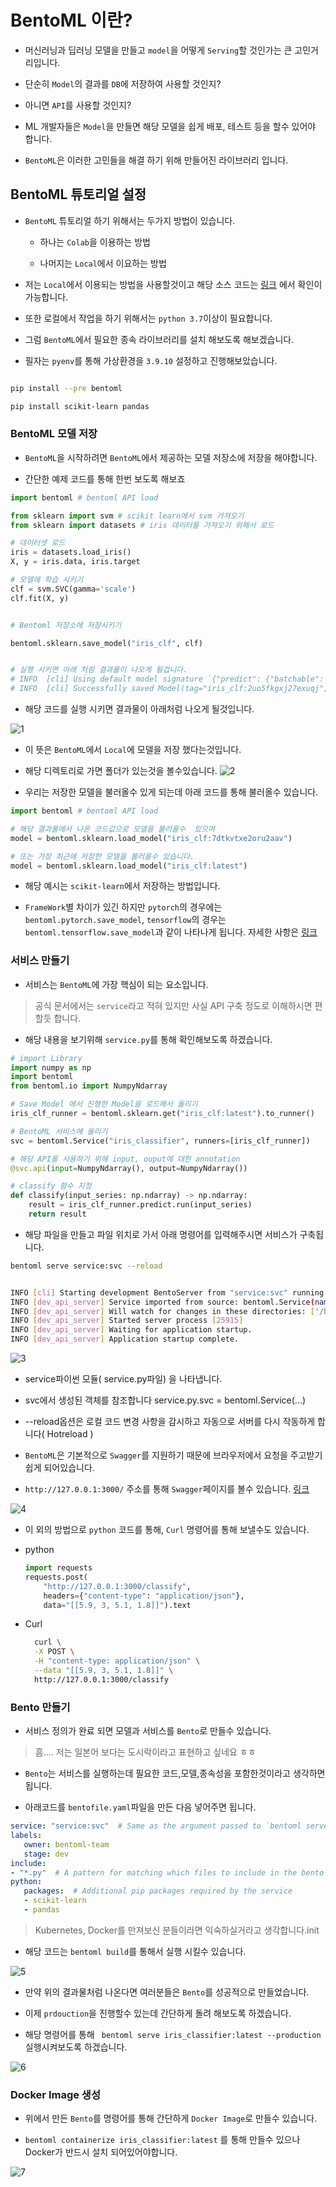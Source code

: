 # BentoML 이란?

- 머신러닝과 딥러닝 모델을 만들고 `model`을 어떻게 `Serving`할 것인가는 큰 고민거리입니다.

- 단순히 `Model`의 결과를 `DB`에 저장하여 사용할 것인지?

- 아니면 `API`를 사용할 것인지?

- ML 개발자들은 `Model`을 만들면 해당 모델을 쉽게 배포, 테스트 등을 할수 있어야 합니다.

- `BentoML`은 이러한 고민들을 해결 하기 위해 만들어진 라이브러리 입니다.


## BentoML 튜토리얼 설정

- `BentoML` 튜토리얼 하기 위해서는 두가지 방법이 있습니다.

  - 하나는 `Colab`을 이용하는 방법

  - 나머지는 `Local`에서 이요하는 방법


- 저는 `Local`에서 이용되는 방법을 사용할것이고 해당 소스 코드는 [링크](https://github.com/bentoml/gallery/) 에서 확인이 가능합니다.

- 또한 로컬에서 작업을 하기 위해서는 `python 3.7`이상이 필요합니다.

- 그럼 `BentoML`에서 필요한 종속 라이브러리를 설치 해보도록 해보겠습니다.

- 필자는 `pyenv`를 통해 가상환경을 `3.9.10`  설정하고 진행해보았습니다.

```bash

pip install --pre bentoml

pip install scikit-learn pandas

```

### BentoML 모델 저장

- `BentoML`을 시작하려면 `BentoML`에서 제공하는 모델 저장소에 저장을 해야합니다.

- 간단한 예제 코드를 통해 한번 보도록 해보죠

```python
import bentoml # bentoml API load

from sklearn import svm # scikit learn에서 svm 가져오기 
from sklearn import datasets # iris 데이터를 가져오기 위해서 로드 

# 데이터셋 로드 
iris = datasets.load_iris()
X, y = iris.data, iris.target

# 모델에 학습 시키기 
clf = svm.SVC(gamma='scale')
clf.fit(X, y)


# Bentoml 저장소에 저장시키기

bentoml.sklearn.save_model("iris_clf", clf)


# 실행 시키면 아래 처럼 결과물이 나오게 될겁니다.
# INFO  [cli] Using default model signature `{"predict": {"batchable": False}}` for sklearn model
# INFO  [cli] Successfully saved Model(tag="iris_clf:2uo5fkgxj27exuqj", path="~/bentoml/models/iris_clf/2uo5fkgxj27exuqj/")

```
- 해당 코드를 실행 시키면 결과물이 아래처럼 나오게 될것입니다.

![1](./imgs/1.png) 

- 이 뜻은 `BentoML`에서 `Local`에 모델을 저장 했다는것입니다.

- 해당 디렉토리로 가면 폴더가 있는것을 볼수있습니다. 
![2](./imgs/2.png) 

- 우리는 저장한 모델을 불러올수 있게 되는데 아래 코드를 통해 불러올수 있습니다.

```python
import bentoml # bentoml API load

# 해당 결과물에서 나온 코드값으로 모델을 불러올수  있으며 
model = bentoml.sklearn.load_model("iris_clf:7dtkvtxe2oru2aav")

# 또는 가장 최근에 저장한 모델을 불러올수 있습니다.
model = bentoml.sklearn.load_model("iris_clf:latest")

```

- 해당 예시는 `scikit-learn`에서 저장하는 방법입니다.

- `FrameWork`별 차이가 있긴 하지만 `pytorch`의 경우에는 `bentoml.pytorch.save_model`, `tensorflow`의 경우는 `bentoml.tensorflow.save_model`과 같이 나타나게 됩니다. 자세한 사항은 [링크]("https://docs.bentoml.org/en/latest/frameworks/index.html") 

### 서비스 만들기 

- 서비스는 `BentoML`에 가장 핵심이 되는 요소입니다.

> 공식 문서에서는 `service`라고 적혀 있지만 사실 API 구축 정도로 이해하시면 편할듯 합니다. 

- 해당 내용을 보기위해 `service.py`를 통해 확인해보도록 하겠습니다. 

```python
# import Library
import numpy as np
import bentoml
from bentoml.io import NumpyNdarray

# Save Model 에서 진행한 Model을 로드해서 돌리기
iris_clf_runner = bentoml.sklearn.get("iris_clf:latest").to_runner()

# BentoML 서비스에 올리기 
svc = bentoml.Service("iris_classifier", runners=[iris_clf_runner])

# 해당 API를 사용하기 위해 input, ouput에 대한 annotation
@svc.api(input=NumpyNdarray(), output=NumpyNdarray())

# classify 함수 지정 
def classify(input_series: np.ndarray) -> np.ndarray:
    result = iris_clf_runner.predict.run(input_series)
    return result

```

- 해당 파일을 만들고 파일 위치로 가서 아래 명령어를 입력해주시면 서비스가 구축됩니다.

```bash
bentoml serve service:svc --reload


INFO [cli] Starting development BentoServer from "service:svc" running on http://127.0.0.1:3000 (Press CTRL+C to quit)
INFO [dev_api_server] Service imported from source: bentoml.Service(name="iris_classifier", import_str="service:svc", working_dir="/home/user/gallery/quickstart")
INFO [dev_api_server] Will watch for changes in these directories: ['/home/user/gallery/quickstart']
INFO [dev_api_server] Started server process [25915]
INFO [dev_api_server] Waiting for application startup.
INFO [dev_api_server] Application startup complete.
```
![3](./imgs/3.png) 

- service파이썬 모듈( service.py파일) 을 나타냅니다.

- svc에서 생성된 객체를 참조합니다 service.py.svc = bentoml.Service(...)

- --reload옵션은 로컬 코드 변경 사항을 감시하고 자동으로 서버를 다시 작동하게 합니다( Hotreload )

- `BentoML`은 기본적으로 `Swagger`를 지원하기 때문에 브라우저에서 요청을 주고받기 쉽게 되어있습니다.

- `http://127.0.0.1:3000/` 주소를 통해 `Swagger`페이지를 볼수 있습니다. [링크]('http://127.0.0.1:3000/')

![4](./imgs/4.png) 

- 이 외의 방법으로 `python` 코드를 통해, `Curl` 명령어를 통해 보낼수도 있습니다. 

- python

  ```python
  import requests
  requests.post(
      "http://127.0.0.1:3000/classify",
      headers={"content-type": "application/json"},
      data="[[5.9, 3, 5.1, 1.8]]").text
  ```
- Curl

  ```bash
    curl \
    -X POST \
    -H "content-type: application/json" \
    --data "[[5.9, 3, 5.1, 1.8]]" \
    http://127.0.0.1:3000/classify
  ```

### Bento 만들기 

- 서비스 정의가 완료 되면 모델과 서비스를 `Bento`로 만들수 있습니다. 

> 흠.... 저는 일본어 보다는 도시락이라고 표현하고 싶네요 ㅎㅎ

- `Bento`는 서비스를 실행하는데 필요한 코드,모델,종속성을 포함한것이라고 생각하면됩니다.

- 아래코드를 `bentofile.yaml`파일을 만든 다음 넣어주면 됩니다. 
```yaml
service: "service:svc"  # Same as the argument passed to `bentoml serve`
labels:
   owner: bentoml-team
   stage: dev
include:
- "*.py"  # A pattern for matching which files to include in the bento
python:
   packages:  # Additional pip packages required by the service
   - scikit-learn
   - pandas

```
> Kubernetes, Docker를 만져보신 분들이라면 익숙하실거라고 생각합니다.init

- 해당 코드는 `bentoml build`를 통해서 실행 시킬수 있습니다. 

![5](./imgs/5.png) 

- 만약 위의 결과물처럼 나온다면 여러분들은 `Bento`를 성공적으로 만들었습니다.

- 이제 `prdouction`을 진행할수 있는데 간단하게 돌려 해보도록 하겠습니다.

- 해당 명령어를 통해 ` bentoml serve iris_classifier:latest --production` 실행시켜보도록 하겠습니다.

![6](./imgs/6.png) 


### Docker Image 생성

- 위에서 만든 `Bento`를 명령어를 통해 간단하게 `Docker Image`로 만들수 있습니다.

- `bentoml containerize iris_classifier:latest` 를 통해 만들수 있으나 Docker가 반드시 설치 되어있어야합니다.

![7](./imgs/7.png) 




















